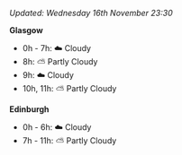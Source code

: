 *Updated: Wednesday 16th November 23:30*

**Glasgow**

* 0h - 7h: :cloud: Cloudy
* 8h: :partly_sunny: Partly Cloudy
* 9h: :cloud: Cloudy
* 10h, 11h: :partly_sunny: Partly Cloudy

**Edinburgh**

* 0h - 6h: :cloud: Cloudy
* 7h - 11h: :partly_sunny: Partly Cloudy
